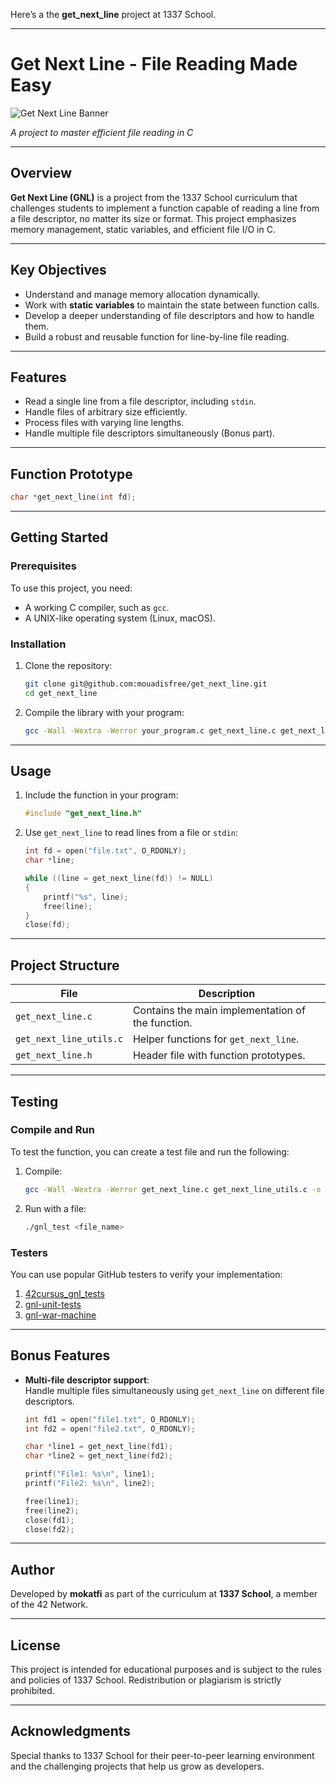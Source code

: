 Here’s a the **get_next_line** project at 1337 School.

---


# Get Next Line - File Reading Made Easy  
![Get Next Line Banner](https://github.com/user-attachments/assets/e8935e0c-2d46-4f31-b44a-3730b81a00db)

*A project to master efficient file reading in C*  

---

## Overview  

**Get Next Line (GNL)** is a project from the 1337 School curriculum that challenges students to implement a function capable of reading a line from a file descriptor, no matter its size or format. This project emphasizes memory management, static variables, and efficient file I/O in C.  

---

## Key Objectives  
- Understand and manage memory allocation dynamically.  
- Work with **static variables** to maintain the state between function calls.  
- Develop a deeper understanding of file descriptors and how to handle them.  
- Build a robust and reusable function for line-by-line file reading.  

---

## Features  
- Read a single line from a file descriptor, including `stdin`.  
- Handle files of arbitrary size efficiently.  
- Process files with varying line lengths.  
- Handle multiple file descriptors simultaneously (Bonus part).  

---

## Function Prototype  

```c  
char *get_next_line(int fd);  
```  

---

## Getting Started  

### Prerequisites  
To use this project, you need:  
- A working C compiler, such as `gcc`.  
- A UNIX-like operating system (Linux, macOS).  

### Installation  
1. Clone the repository:  
   ```bash  
   git clone git@github.com:mouadisfree/get_next_line.git
   cd get_next_line  
   ```  

2. Compile the library with your program:  
   ```bash  
   gcc -Wall -Wextra -Werror your_program.c get_next_line.c get_next_line_utils.c -o your_program  
   ```  

---

## Usage  

1. Include the function in your program:  
   ```c  
   #include "get_next_line.h"  
   ```  

2. Use `get_next_line` to read lines from a file or `stdin`:  
   ```c  
   int fd = open("file.txt", O_RDONLY);  
   char *line;  

   while ((line = get_next_line(fd)) != NULL)  
   {  
       printf("%s", line);  
       free(line);  
   }  
   close(fd);  
   ```  

---

## Project Structure  

| File                     | Description                                      |  
|--------------------------|--------------------------------------------------|  
| `get_next_line.c`        | Contains the main implementation of the function.|  
| `get_next_line_utils.c`  | Helper functions for `get_next_line`.            |  
| `get_next_line.h`        | Header file with function prototypes.            |  

---

## Testing  

### Compile and Run  
To test the function, you can create a test file and run the following:  
1. Compile:  
   ```bash  
   gcc -Wall -Wextra -Werror get_next_line.c get_next_line_utils.c -o gnl_test  
   ```  

2. Run with a file:  
   ```bash  
   ./gnl_test <file_name>  
   ```  

### Testers  
You can use popular GitHub testers to verify your implementation:  
1. [42cursus_gnl_tests](https://github.com/Tripouille/gnlTester)  
2. [gnl-unit-tests](https://github.com/alelievr/gnl_unit_test)  
3. [gnl-war-machine](https://github.com/Sherchryst/gnl-war-machine)  

---

## Bonus Features  

- **Multi-file descriptor support**:  
   Handle multiple files simultaneously using `get_next_line` on different file descriptors.  
   ```c  
   int fd1 = open("file1.txt", O_RDONLY);  
   int fd2 = open("file2.txt", O_RDONLY);  

   char *line1 = get_next_line(fd1);  
   char *line2 = get_next_line(fd2);  

   printf("File1: %s\n", line1);  
   printf("File2: %s\n", line2);  

   free(line1);  
   free(line2);  
   close(fd1);  
   close(fd2);  
   ```  

---

## Author  

Developed by **mokatfi** as part of the curriculum at **1337 School**, a member of the 42 Network.  

---

## License  

This project is intended for educational purposes and is subject to the rules and policies of 1337 School. Redistribution or plagiarism is strictly prohibited.  

---

## Acknowledgments  

Special thanks to 1337 School for their peer-to-peer learning environment and the challenging projects that help us grow as developers.  
